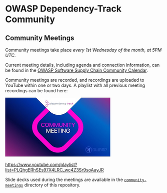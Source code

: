 # OWASP Dependency-Track Community

## Community Meetings

Community meetings take place *every 1st Wednesday of the month, at 5PM UTC*.

Current meeting details, including agenda and connection information, can be found in the [OWASP Software Supply Chain Community Calendar](https://calendar.google.com/calendar/u/0/embed?src=c_884decde5a152902bb51a62f89550d0f3748484534f08c63792f2e654f2a7ebc@group.calendar.google.com&ctz=UTC).

Community meetings are recorded, and recordings are uploaded to YouTube within one or two days.
A playlist with all previous meeting recordings can be found here:

[![Community Meeting Thumbnail](.github/images/community-meeting-thumbnail.jpg)](https://www.youtube.com/playlist?list=PLQhgERhSEs97X4LRC_wc4Z3Sr9soAayJR)

<https://www.youtube.com/playlist?list=PLQhgERhSEs97X4LRC_wc4Z3Sr9soAayJR>

Slide decks used during the meetings are available in the [`community-meetings`](community-meetings) directory of this repository.
